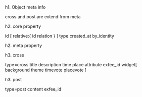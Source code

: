 h1. Object meta info

cross and post are extend from meta

h2. core property

id
[
relative:{
id
relation
}
]
type
created_at
by_identity

h2. meta property

h3. cross

type=cross
title
description
time
place
attribute
exfee_id
widget[
background
theme
timevote
placevote
]

h3. post

type=post
content
exfee_id